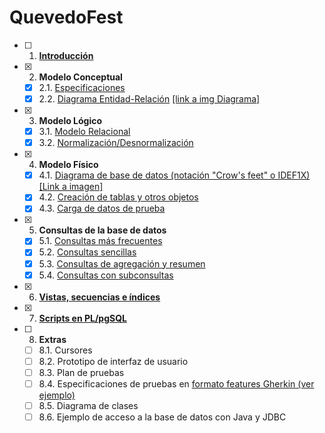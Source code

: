 # QuevedoFest

- [ ] 1. [**Introducción**](#introduccion)
- [x] 2. **Modelo Conceptual**
   - [x] 2.1. [Especificaciones](https://github.com/Bouzas1402/QuevedoFest/blob/main/QuevedoFest/DesarrolloIndice/Consultas%20de%20la%20base%20de%20datos.md)
   - [x] 2.2. [Diagrama Entidad-Relación](https://github.com/Bouzas1402/QuevedoFest/blob/main/QuevedoFest/DesarrolloIndice/Consultas%20de%20la%20base%20de%20datos.md) [[link a img Diagrama]](https://github.com/Bouzas1402/QuevedoFest/blob/main/QuevedoFest/img%20Diagrama%20entidad%20relacion/QuevedoFest.png)
- [x] 3. **Modelo Lógico**
   - [x] 3.1. [Modelo Relacional](https://github.com/Bouzas1402/QuevedoFest/blob/main/QuevedoFest/DesarrolloIndice/Modelo%20conceptual.md)
   - [x] 3.2. [Normalización/Desnormalización](https://github.com/Bouzas1402/QuevedoFest/blob/main/QuevedoFest/DesarrolloIndice/Modelo%20conceptual.md)
- [x] 4. **Modelo Físico**
   - [x] 4.1. [Diagrama de base de datos (notación "Crow's feet" o IDEF1X)](https://github.com/Bouzas1402/QuevedoFest/blob/main/QuevedoFest/DesarrolloIndice/Modelo%20f%C3%ADsico.md) [[Link a imagen]](https://github.com/Bouzas1402/QuevedoFest/blob/main/QuevedoFest/img%20Diagrama%20Crow%C2%B4s%20feet/crow%C2%B4s%20feet.png)
   - [x] 4.2. [Creación de tablas y otros objetos](https://github.com/Bouzas1402/QuevedoFest/blob/main/QuevedoFest/DesarrolloIndice/Modelo%20f%C3%ADsico.md)
   - [x] 4.3. [Carga de datos de prueba](https://github.com/Bouzas1402/QuevedoFest/blob/main/QuevedoFest/DesarrolloIndice/Modelo%20f%C3%ADsico.md)
- [x] 5. **Consultas de la base de datos**
   - [x] 5.1. [Consultas más frecuentes](https://github.com/Bouzas1402/QuevedoFest/blob/main/QuevedoFest/DesarrolloIndice/Consultas%20de%20la%20base%20de%20datos.md)
   - [x] 5.2. [Consultas sencillas](https://github.com/Bouzas1402/QuevedoFest/blob/main/QuevedoFest/DesarrolloIndice/Consultas%20de%20la%20base%20de%20datos.md)
   - [x] 5.3. [Consultas de agregación y resumen](https://github.com/Bouzas1402/QuevedoFest/blob/main/QuevedoFest/DesarrolloIndice/Consultas%20de%20la%20base%20de%20datos.md)
   - [x] 5.4. [Consultas con subconsultas](https://github.com/Bouzas1402/QuevedoFest/blob/main/QuevedoFest/DesarrolloIndice/Consultas%20de%20la%20base%20de%20datos.md)
- [x] 6. [**Vistas, secuencias e índices**](https://github.com/Bouzas1402/QuevedoFest/edit/main/QuevedoFest/DesarrolloIndice/Vistas,%20secuencias%20e%20%C3%ADndices.md)
- [x] 7. [**Scripts en PL/pgSQL**](https://github.com/Bouzas1402/QuevedoFest/blob/main/QuevedoFest/DesarrolloIndice/Scripts%20en%20pgSQL.md)
- [ ] 8. **Extras**
   - [ ] 8.1. Cursores
   - [ ] 8.2. Prototipo de interfaz de usuario
   - [ ] 8.3. Plan de pruebas
   - [ ] 8.4. Especificaciones de pruebas en [formato features Gherkin (ver ejemplo)](features/admin-carteles.feature) 
   - [ ] 8.5. Diagrama de clases
   - [ ] 8.6. Ejemplo de acceso a la base de datos con Java y JDBC
